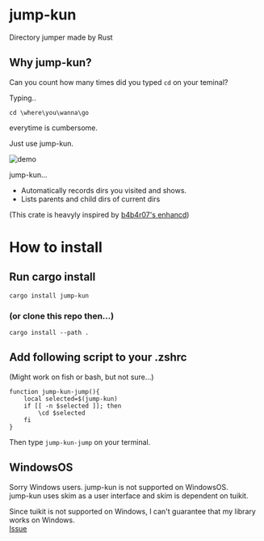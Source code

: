 # jump-kun
Directory jumper made by Rust

## Why jump-kun?

Can you count how many times did you typed ```cd``` on your teminal?

Typing..

```cd \where\you\wanna\go ```

everytime is cumbersome.

Just use jump-kun.

![demo](./demo-gif.gif)

jump-kun...

- Automatically records dirs you visited and shows.
- Lists parents and child dirs of current dirs


(This crate is heavyly inspired by [b4b4r07's enhancd](https://github.com/b4b4r07/enhancd))

# How to install

## Run cargo install

```cargo install jump-kun```

### (or clone this repo then...) 
```cargo install --path .```


## Add following script to your .zshrc

(Might work on fish or bash, but not sure...)

```
function jump-kun-jump(){
    local selected=$(jump-kun)
    if [[ -n $selected ]]; then
        \cd $selected
    fi
}
```

Then type ``` jump-kun-jump ``` on your terminal.

## WindowsOS

Sorry Windows users. jump-kun is not supported on WindowsOS.  
jump-kun uses skim as a user interface and skim is dependent on tuikit.  

Since tuikit is not supported on Windows, I can't guarantee that my library works on Windows.  
[Issue](https://github.com/TakaakiFuruse/jump-kun/issues/18)
